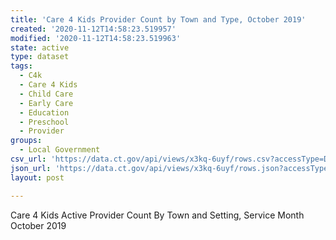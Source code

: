 ```yaml
---
title: 'Care 4 Kids Provider Count by Town and Type, October 2019'
created: '2020-11-12T14:58:23.519957'
modified: '2020-11-12T14:58:23.519963'
state: active
type: dataset
tags:
  - C4k
  - Care 4 Kids
  - Child Care
  - Early Care
  - Education
  - Preschool
  - Provider
groups:
  - Local Government
csv_url: 'https://data.ct.gov/api/views/x3kq-6uyf/rows.csv?accessType=DOWNLOAD'
json_url: 'https://data.ct.gov/api/views/x3kq-6uyf/rows.json?accessType=DOWNLOAD'
layout: post

---
```

Care 4 Kids Active Provider Count By Town and Setting, Service Month October 2019
